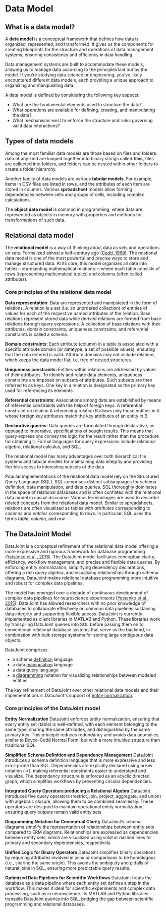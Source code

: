 # Data Model

## What is a data model?

A **data model** is a conceptual framework that defines how data is organized,
represented, and transformed. It gives us the components for creating blueprints for the
structure and operations of data management systems, ensuring consistency and efficiency
in data handling.

Data management systems are built to accommodate these models, allowing us to manage
data according to the principles laid out by the model. If you’re studying data science
or engineering, you’ve likely encountered different data models, each providing a unique
approach to organizing and manipulating data.

A data model is defined by considering the following key aspects:

+ What are the fundamental elements used to structure the data?
+ What operations are available for defining, creating, and manipulating the data?
+ What mechanisms exist to enforce the structure and rules governing valid data interactions?

## Types of data models

Among the most familiar data models are those based on files and folders: data of any
kind are lumped together into binary strings called **files**, files are collected into
folders, and folders can be nested within other folders to create a folder hierarchy.

Another family of data models are various **tabular models**.
For example, items in CSV files are listed in rows, and the attributes of each item are
stored in columns.
Various **spreadsheet** models allow forming dependencies between cells and groups of
cells, including complex calculations.

The **object data model** is common in programming, where data are represented as
objects in memory with properties and methods for transformations of such data.

## Relational data model

The **relational model** is a way of thinking about data as sets and operations on sets.
Formalized almost a half-century ago ([Codd,
1969](https://dl.acm.org/citation.cfm?doid=362384.362685)). The relational data model is
one of the most powerful and precise ways to store and manage structured data. At its
core, this model organizes all data into tables--representing mathematical
relations---where each table consists of rows (representing mathematical tuples) and
columns (often called attributes).

### Core principles of the relational data model

**Data representation:**
  Data are represented and manipulated in the form of relations.
  A relation is a set (i.e. an unordered collection) of entities of values for each of
  the respective named attributes of the relation.
  Base relations represent stored data while derived relations are formed from base
  relations through query expressions.
  A collection of base relations with their attributes, domain constraints, uniqueness
  constraints, and referential constraints is called a schema.

**Domain constraints:**
  Each attribute (column) in a table is associated with a specific attribute domain (or
  datatype, a set of possible values), ensuring that the data entered is valid.
  Attribute domains may not include relations, which keeps the data model
  flat, i.e. free of nested structures.

**Uniqueness constraints:**
  Entities within relations are addressed by values of their attributes.
  To identify and relate data elements, uniqueness constraints are imposed on subsets
  of attributes.
  Such subsets are then referred to as keys.
  One key in a relation is designated as the primary key used for referencing its elements.

**Referential constraints:**
  Associations among data are established by means of referential constraints with the
  help of foreign keys.
  A referential constraint on relation A referencing relation B allows only those
  entities in A whose foreign key attributes match the key attributes of an entity in B.

**Declarative queries:**
  Data queries are formulated through declarative, as opposed to imperative,
  specifications of sought results.
  This means that query expressions convey the logic for the result rather than the
  procedure for obtaining it.
  Formal languages for query expressions include relational algebra, relational
  calculus, and SQL.

The relational model has many advantages over both hierarchical file systems and
tabular models for maintaining data integrity and providing flexible access to
interesting subsets of the data.

Popular implementations of the relational data model rely on the Structured Query
Language (SQL).
SQL comprises distinct sublanguages for schema definition, data manipulation, and data
queries.
SQL thoroughly dominates in the space of relational databases and is often conflated
with the relational data model in casual discourse.
Various terminologies are used to describe related concepts from the relational data
model.
Similar to spreadsheets, relations are often visualized as tables with *attributes*
corresponding to *columns* and *entities* corresponding to *rows*.
In particular, SQL uses the terms *table*, *column*, and *row*.

## The DataJoint Model

DataJoint is a conceptual refinement of the relational data model offering a more
expressive and rigorous framework for database programming ([Yatsenko et al.,
2018](https://arxiv.org/abs/1807.11104)). The DataJoint model facilitates conceptual
clarity, efficiency, workflow management, and precise and flexible data
queries. By enforcing entity normalization,
simplifying dependency declarations, offering a rich query algebra, and visualizing
relationships through schema diagrams, DataJoint makes relational database programming
more intuitive and robust for complex data pipelines.

The model has emerged over a decade of continuous development of complex data
pipelines for neuroscience experiments ([Yatsenko et al.,
2015](https://www.biorxiv.org/content/early/2015/11/14/031658)). DataJoint has allowed
researchers with no prior knowledge of databases to collaborate effectively on common
data pipelines sustaining data integrity and supporting flexible access. DataJoint is
currently implemented as client libraries in MATLAB and Python. These libraries work by
transpiling DataJoint queries into SQL before passing them on to conventional relational
database systems that serve as the backend, in combination with bulk storage systems for
storing large contiguous data objects.

DataJoint comprises:

+ a schema [definition](../design/tables/declare.md) language
+ a data [manipulation](../manipulation/index.md) language
+ a data [query](../query/principles.md) language
+ a [diagramming](../design/diagrams.md) notation for visualizing relationships between
modeled entities

The key refinement of DataJoint over other relational data models and their
implementations is DataJoint's support of
[entity normalization](../design/normalization.md).

### Core principles of the DataJoint model

**Entity Normalization**
  DataJoint enforces entity normalization, ensuring that every entity set (table) is
  well-defined, with each element belonging to the same type, sharing the same
  attributes, and distinguished by the same primary key. This principle reduces
  redundancy and avoids data anomalies, similar to Boyce-Codd Normal Form, but with a
  more intuitive structure than traditional SQL.

**Simplified Schema Definition and Dependency Management**
  DataJoint introduces a schema definition language that is more expressive and less
  error-prone than SQL. Dependencies are explicitly declared using arrow notation
  (->), making referential constraints easier to understand and visualize. The
  dependency structure is enforced as an acyclic directed graph, which simplifies
  workflows by preventing circular dependencies.

**Integrated Query Operators producing a Relational Algebra**
  DataJoint introduces five query operators (restrict, join, project, aggregate, and
  union) with algebraic closure, allowing them to be combined seamlessly. These
  operators are designed to maintain operational entity normalization, ensuring query
  outputs remain valid entity sets.

**Diagramming Notation for Conceptual Clarity**
  DataJoint’s schema diagrams simplify the representation of relationships between
  entity sets compared to ERM diagrams. Relationships are expressed as dependencies
  between entity sets, which are visualized using solid or dashed lines for primary
  and secondary dependencies, respectively.

**Unified Logic for Binary Operators**
  DataJoint simplifies binary operations by requiring attributes involved in joins or
  comparisons to be homologous (i.e., sharing the same origin). This avoids the
  ambiguity and pitfalls of natural joins in SQL, ensuring more predictable query
  results.

**Optimized Data Pipelines for Scientific Workflows**
  DataJoint treats the database as a data pipeline where each entity set defines a
  step in the workflow. This makes it ideal for scientific experiments and complex
  data processing, such as in neuroscience. Its MATLAB and Python libraries transpile
  DataJoint queries into SQL, bridging the gap between scientific programming and
  relational databases.

